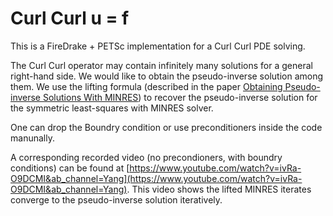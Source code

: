 # Curl Curl u = f

This is a FireDrake + PETSc implementation for a Curl Curl PDE solving.

The Curl Curl operator may contain infinitely many solutions for a general right-hand side. We would like to obtain the pseudo-inverse solution among them. 
We use the lifting formula (described in the paper [Obtaining Pseudo-inverse Solutions With MINRES](https://arxiv.org/abs/2309.17096)) to recover the pseudo-inverse solution for the symmetric least-squares with MINRES solver.

One can drop the Boundry condition or use preconditioners inside the code manunally. 

A corresponding recorded video (no precondioners, with boundry conditions) can be found at [https://www.youtube.com/watch?v=ivRa-O9DCMI&ab_channel=Yang](https://www.youtube.com/watch?v=ivRa-O9DCMI&ab_channel=Yang). 
This video shows the lifted MINRES iterates converge to the pseudo-inverse solution iteratively.
